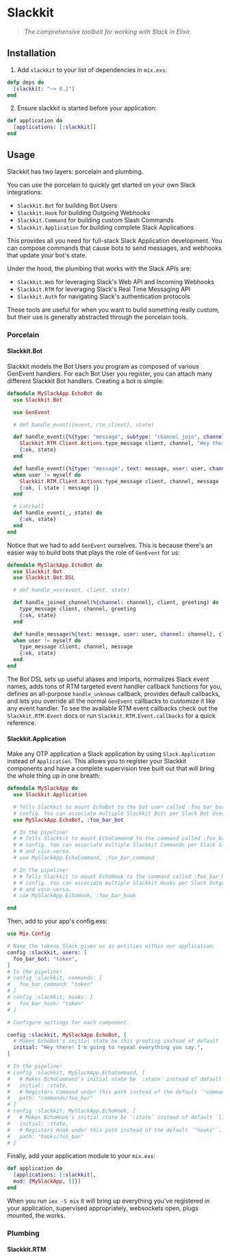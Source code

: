 Slackkit
========

> *The comprehensive toolbelt for working with Slack in Elixir.*

Installation
------------

1. Add `slackkit` to your list of dependencies in `mix.exs`:

```elixir
defp deps do
  [slackkit: "~> 0.1"]
end
```

2. Ensure slackkit is started before your application:

```elixir
def application do
  [applications: [:slackkit]]
end
```

Usage
-----

Slackkit has two layers: porcelain and plumbing.

You can use the porcelain to quickly get started on your own Slack integrations:

- `Slackkit.Bot` for building Bot Users
- `Slackkit.Hook` for building Outgoing Webhooks
- `Slackkit.Command` for building custom Slash Commands
- `Slackkit.Application` for building complete Slack Applications

This provides all you need for full-stack Slack Application development. You can compose commands that cause bots to send messages, and webhooks that update your bot's state.

Under the hood, the plumbing that works with the Slack APIs are:

- `Slackkit.Web` for leveraging Slack's Web API and Incoming Webhooks
- `Slackkit.RTM` for leveraging Slack's Real Time Messaging API
- `Slackkit.Auth` for navigating Slack's authentication protocols

These tools are useful for when you want to build something really custom, but their use is generally abstracted through the porcelain tools.

### Porcelain

#### Slackkit.Bot

Slackkit models the Bot Users you program as composed of various GenEvent handlers. For each Bot User you register, you can attach many different Slackkit Bot handlers. Creating a bot is simple:

```elixir
defmodule MySlackApp.EchoBot do
  use Slackkit.Bot

  use GenEvent

  # def handle_event({event, rtm_client}, state)

  def handle_event({%{type: "message", subtype: "channel_join", channel: channel}, client}, state) do
    Slackkit.RTM.Client.Actions.type_message client, channel, "Hey there! I'm going to repeat everything you say."
    {:ok, state}
  end

  def handle_event({%{type: "message", text: message, user: user, channel: channel}, client = %{myself: myself}}, state)
  when user != myself do
    Slackkit.RTM.Client.Actions.type_message client, channel, message
    {:ok, [ state | message ]}
  end

  # Catchall
  def handle_event(_, state) do
    {:ok, state}
  end
end
```

Notice that we had to add `GenEvent` ourselves. This is because there's an easier way to build bots that plays the role of `GenEvent` for us:

```elixir
defmodule MySlackApp.EchoBot do
  use Slackkit.Bot
  use Slackkit.Bot.DSL

  # def handle_xxx(event, client, state)

  def handle_joined_channel(%{channel: channel}, client, greeting) do
    type_message client, channel, greeting
    {:ok, state}
  end

  def handle_message(%{text: message, user: user, channel: channel}, client = %{myself: myself}, state)
  when user != myself do
    type_message client, channel, message
    {:ok, state}
  end
end
```

The Bot DSL sets up useful aliases and imports, normalizes Slack event names, adds tons of RTM targeted event handler callback functions for you, defines an all-purpose `handle_unknown` callback, provides default callbacks, and lets you override all the normal `GenEvent` callbacks to customize it like any event handler. To see the available RTM event callbacks check out the `Slackkit.RTM.Event` docs or run `Slackkit.RTM.Event.callbacks` for a quick reference.

#### Slackkit.Application

Make any OTP application a Slack application by using `Slack.Application` instead of `Application`. This allows you to register your Slackkit components and have a complete supervision tree built out that will bring the whole thing up in one breath:

```elixir
defmodule MySlackApp do
  use Slackkit.Application

  # Tells Slackkit to mount EchoBot to the bot user called :foo_bar_bot in our
  # config. You can associate multiple Slackkit Bots per Slack Bot User and vice-versa.
  use MySlackApp.EchoBot, :foo_bar_bot

  # In the pipeline!
  # # Tells Slackkit to mount EchoCommand to the command called :foo_bar_command in our
  # # config. You can associate multiple Slackkit Commands per Slack Slash Command
  # # and vice-versa.
  # use MySlackApp.EchoCommand, :foo_bar_command

  # In the pipeline!
  # # Tells Slackkit to mount EchoHook to the command called :foo_bar_hook in our
  # # config. You can associate multiple Slackkit Hooks per Slack Outgoing Webhook
  # # and vice-versa.
  # use MySlackApp.EchoHook, :foo_bar_hook

end
```

Then, add to your app's config.exs:

```elixir
use Mix.Config

# Name the tokens Slack gives us as entities within our application.
config :slackkit, users: [
  foo_bar_bot: "token",
]
# In the pipeline!
# config :slackkit, commands: [
#   foo_bar_command: "token"
# ]
# config :slackkit, hooks: [
#   foo_bar_hook: "token"
# ]

# Configure settings for each component.

config :slackkit, MySlackApp.EchoBot, [
  # Makes EchoBot's initial state be this greeting instead of default `[]`.
  initial: "Hey there! I'm going to repeat everything you say.",
]

# In the pipeline!
# config :slackkit, MySlackApp.EchoCommand, [
#   # Makes EchoCommand's initial state be `:state` instead of default `[]`.
#   initial: :state,
#   # Registers Command under this path instead of the default `"commands"`.
#   path: "commands/foo_bar"
# ]
# config :slackkit, MySlackApp.EchoHook, [
#   # Makes EchoHook's initial state be `:state` instead of default `[]`.
#   initial: :state,
#   # Registers Hook under this path instead of the default `"hooks"`.
#   path: "hooks/foo_bar"
# ]
```

Finally, add your application module to your `mix.exs`:

```elixir
def application do
  [applications: [:slackkit],
  mod: {MySlackApp, []}]
end
```

When you run `iex -S mix` it will bring up everything you've registered in your application, supervised appropriately, websockets open, plugs mounted, the works.

### Plumbing

#### Slackkit.RTM
